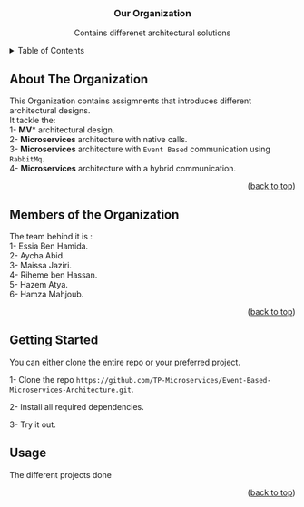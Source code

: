 <div id="top"></div>

<!-- PROJECT LOGO -->
<br />
<div align="center">
  
  <h3 align="center">Our Organization</h3>

  <p align="center">
    Contains differenet architectural solutions
  </p>
</div>



<!-- TABLE OF CONTENTS -->
<details>
  <summary>Table of Contents</summary>
  <ol>
    <li><a href="#about-the-project">About The Organization</a></li>
    <li><a href="#members">Members</a></li>
    <li><a href="#getting-started">Getting Started</a></li>
  </ol>
</details>



<!-- ABOUT THE ORGANIZATION -->
## About The Organization

This Organization contains assigmnents that introduces different architectural designs.  
It tackle the:  
  1- **MV*** architectural design.  
  2- **Microservices** architecture with native calls.  
  3- **Microservices** architecture with `Event Based` communication using `RabbitMq`.  
  4- **Microservices** architecture with a hybrid communication.  
  
<p align="right">(<a href="#top">back to top</a>)</p>


<!-- MEMBER -->
## Members of the Organization

The team behind it is :  
  1- Essia Ben Hamida.  
  2- Aycha Abid.  
  3- Maissa Jaziri.  
  4- Riheme ben Hassan.  
  5- Hazem Atya.  
  6- Hamza Mahjoub.  
  
<p align="right">(<a href="#top">back to top</a>)</p>

<!-- GETTING STARTED -->
## Getting Started

You can either clone the entire repo or your preferred project.

1- Clone the repo  `https://github.com/TP-Microservices/Event-Based-Microservices-Architecture.git`.

2- Install all required dependencies.  

3- Try it out.  


<!-- USAGE EXAMPLES -->
## Usage

The different projects done 

<p align="right">(<a href="#top">back to top</a>)</p>


